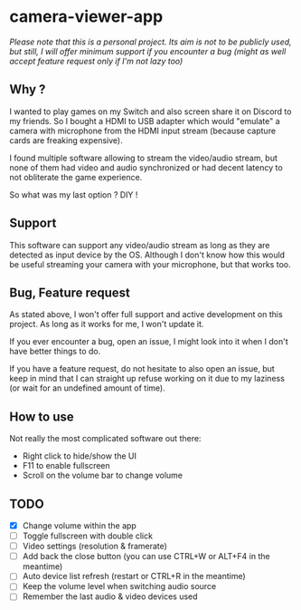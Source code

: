 # camera-viewer-app

*Please note that this is a personal project. Its aim is not to be publicly used, but still, I will offer minimum support 
if you encounter a bug (might as well accept feature request only if I'm not lazy too)*

## Why ?

I wanted to play games on my Switch and also screen share it on Discord to my friends. So I bought a HDMI to USB adapter
which would "emulate" a camera with microphone from the HDMI input stream (because capture cards are freaking expensive).

I found multiple software allowing to stream the video/audio stream, but none of them had video and audio synchronized
or had decent latency to not obliterate the game experience.

So what was my last option ? DIY !

## Support

This software can support any video/audio stream as long as they are detected as input device by the OS. 
Although I don't know how this would be useful streaming your camera with your microphone, but that works too.

## Bug, Feature request

As stated above, I won't offer full support and active development on this project. As long as it works for me, I won't 
update it.

If you ever encounter a bug, open an issue, I might look into it when I don't have better things to do. 

If you have a feature request, do not hesitate to also open an issue, but keep in mind that I can straight up refuse 
working on it due to my laziness (or wait for an undefined amount of time).


## How to use

Not really the most complicated software out there:

- Right click to hide/show the UI
- F11 to enable fullscreen
- Scroll on the volume bar to change volume


## TODO

- [x] Change volume within the app
- [ ] Toggle fullscreen with double click
- [ ] Video settings (resolution & framerate)
- [ ] Add back the close button (you can use CTRL+W or ALT+F4 in the meantime)
- [ ] Auto device list refresh (restart or CTRL+R in the meantime)
- [ ] Keep the volume level when switching audio source
- [ ] Remember the last audio & video devices used
